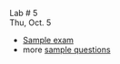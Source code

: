 <div class="recitation">



<div class="column_date">
<p markdown="block">

Lab # 5 <br> 
Thu, Oct. 5

</p>
</div>



<div class="column_recitation" >
<p markdown="block">

* [Sample exam](slides/exams/midterm1.pdf) 
* more [sample questions](slides/exams/midterm1_sample_questions.html) 

</p>
</div>



</div>
